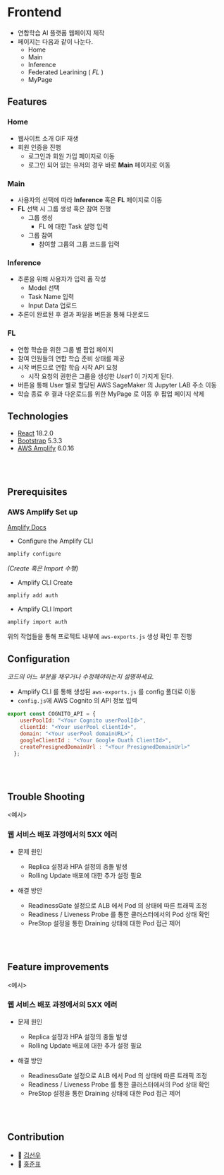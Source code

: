 # Frontend

- 연합학습 AI 플랫폼 웹페이지 제작
- 페이지는 다음과 같이 나눈다.
  - Home
  - Main
  - Inference
  - Federated Learining ( *FL* )
  - MyPage


## Features
### Home
- 웹사이트 소개 GIF 재생
- 회원 인증을 진행
  - 로그인과 회원 가입 페이지로 이동
  - 로그인 되어 있는 유저의 경우 바로 **Main** 페이지로 이동
  
### Main
- 사용자의 선택에 따라 **Inference** 혹은 **FL** 페이지로 이동
- **FL** 선택 시 그룹 생성 혹은 참여 진행
  - 그룹 생성
    - FL 에 대한 Task 설명 입력
  - 그룹 참여
    - 참여할 그룹의 그룹 코드를 입력

### Inference
- 추론을 위해 사용자가 입력 폼 작성
  - Model 선택
  - Task Name 입력
  - Input Data 업로드
- 추론이 완료된 후 결과 파일을 버튼을 통해 다운로드

### FL
- 연합 학습을 위한 그룹 별 팝업 페이지
- 참여 인원들의 연합 학습 준비 상태를 제공
- 시작 버튼으로 연합 학습 시작 API 요청
  - 시작 요청의 권한은 그룹을 생성한 *User1* 이 가지게 된다.
- 버튼을 통해 User 별로 할당된 AWS SageMaker 의 Jupyter LAB 주소 이동
- 학습 종료 후 결과 다운로드를 위한 MyPage 로 이동 후 팝업 페이지 삭제
 
## Technologies

- [React](https://react.dev/) 18.2.0
- [Bootstrap](https://getbootstrap.com/) 5.3.3
- [AWS Amplify](https://aws.amazon.com/ko/amplify/) 6.0.16

<br>
<br>

## Prerequisites

### AWS Amplify Set up
[Amplify Docs](https://docs.amplify.aws/react/)

- Configure the Amplify CLI
```bash
amplify configure
```

*(Create 혹은 Import 수행)*

- Amplify CLI Create
```bash
amplify add auth
```

- Amplify CLI Import
```bash
amplify import auth
```
  
위의 작업들을 통해 프로젝트 내부에 `aws-exports.js` 생성 확인 후 진행


## Configuration
*코드의 어느 부분을 채우거나 수정해야하는지 설명하세요.*
- Amplify CLI 를 통해 생성된 `aws-exports.js` 를 config 폴더로 이동 
- `config.js`에 AWS Cognito 의 API 정보 입력
```javascript
export const COGNITO_API = {
    userPoolId: "<Your Cognito userPoolId>",
    clientId: "<Your userPool clientId>",
    domain: "<Your userPool domainURL>",
    googleClientId : "<Your Google Ouath ClientId>",
    createPresignedDomainUrl : "<Your PresignedDomainUrl>"
  };
```

<br>
<br>

## Trouble Shooting 
<예시>
### 웹 서비스 배포 과정에서의 5XX 에러
- 문제 원인
  - Replica 설정과 HPA 설정의 충돌 발생
  - Rolling Update 배포에 대한 추가 설정 필요
  
- 해결 방안
  - ReadinessGate 설정으로 ALB 에서 Pod 의 상태에 따른 트래픽 조정
  - Readiness / Liveness Probe 를 통한 클러스터에서의 Pod 상태 확인
  - PreStop 설정을 통한 Draining 상태에 대한 Pod 접근 제어


  
<br>
<br>

## Feature improvements
<예시>
### 웹 서비스 배포 과정에서의 5XX 에러
- 문제 원인
  - Replica 설정과 HPA 설정의 충돌 발생
  - Rolling Update 배포에 대한 추가 설정 필요
  
- 해결 방안
  - ReadinessGate 설정으로 ALB 에서 Pod 의 상태에 따른 트래픽 조정
  - Readiness / Liveness Probe 를 통한 클러스터에서의 Pod 상태 확인
  - PreStop 설정을 통한 Draining 상태에 대한 Pod 접근 제어

<br>
<br>


## Contribution
- 🫠 [김선우](https://github.com/sw801733)
- 🫢 [홍준표](https://github.com/hjp1016)
